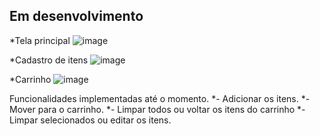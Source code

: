 ## Em desenvolvimento

*Tela principal
![image](https://github.com/caioTeless/marketList/assets/61428146/4dccd620-5b11-422e-aec2-499392b22565)

*Cadastro de itens
![image](https://github.com/caioTeless/marketList/assets/61428146/4fbf7e72-2ee1-46c4-a850-01c53bfa9cd9)

*Carrinho
![image](https://github.com/caioTeless/marketList/assets/61428146/dcdb7c9f-9772-4767-9a80-47ab13b8aef4)


Funcionalidades implementadas até o momento.
*- Adicionar os itens.
*- Mover para o carrinho.
*- Limpar todos ou voltar os itens do carrinho
*- Limpar selecionados ou editar os itens.

